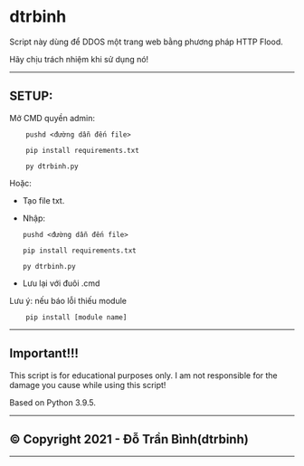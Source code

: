 # dtrbinh

Script này dùng để DDOS một trang web bằng phương pháp HTTP Flood.

Hãy chịu trách nhiệm khi sử dụng nó!

---
## SETUP:

Mở CMD quyền admin:

        pushd <đường dẫn đến file>
  
        pip install requirements.txt
  
        py dtrbinh.py
  
Hoặc:
  - Tạo file txt.
  - Nhập:  
  
        pushd <đường dẫn đến file>
 
        pip install requirements.txt
            
        py dtrbinh.py
  - Lưu lại với đuôi .cmd

Lưu ý: nếu báo lỗi thiếu module

        pip install [module name]

___
## Important!!!

This script is for educational purposes only. I am not responsible for the damage you cause while using this script!

Based on Python 3.9.5.
___
## © Copyright 2021 - Đỗ Trần Bình(dtrbinh)
___
